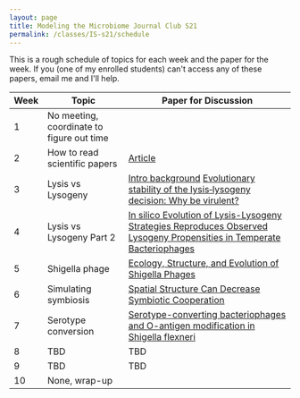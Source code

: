 ```yaml
---
layout: page
title: Modeling the Microbiome Journal Club S21
permalink: /classes/IS-s21/schedule
---
```


This is a rough schedule of topics for each week and the paper for the week.
If you (one of my enrolled students) can't access any of these papers, email me and I'll help.

| Week	| Topic | Paper for Discussion	| 
| ------- |------ | --------------- | 
| 1 | No meeting, coordinate to figure out time | |
| 2 | How to read scientific papers | [Article](https://towardsdatascience.com/how-to-read-scientific-papers-df3afd454179)|
| 3 | Lysis vs Lysogeny | [Intro background](https://www.khanacademy.org/science/biology/biology-of-viruses/virus-biology/a/bacteriophages) [Evolutionary stability of the lysis‐lysogeny decision: Why be virulent?](https://onlinelibrary.wiley.com/doi/full/10.1111/evo.13648) |
| 4 | Lysis vs Lysogeny Part 2 | [In silico Evolution of Lysis-Lysogeny Strategies Reproduces Observed Lysogeny Propensities in Temperate Bacteriophages](https://www.frontiersin.org/articles/10.3389/fmicb.2017.01386/full) 
| 5 |Shigella phage |  [Ecology, Structure, and Evolution of Shigella Phages](https://www.ncbi.nlm.nih.gov/pmc/articles/PMC7670969/) |
| 6 | Simulating symbiosis | [Spatial Structure Can Decrease Symbiotic Cooperation](https://direct.mit.edu/artl/article/24/4/229/2907/Spatial-Structure-Can-Decrease-Symbiotic) |
| 7 | Serotype conversion | [Serotype-converting bacteriophages and O-antigen modification in Shigella flexneri](https://www.sciencedirect.com/science/article/pii/S0966842X99016467) |
| 8 | TBD | TBD |
| 9 | TBD | TBD |
| 10 | None, wrap-up | |

